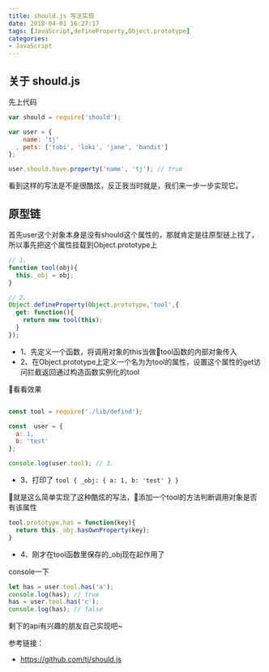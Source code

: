 ```yaml
---
title: should.js 写法实现
date: 2018-04-01 16:27:17
tags: [JavaScript,defineProperty,Object.prototype]
categories: 
- JavaScript
---
```

## 关于 should.js
先上代码
```javascript
var should = require('should');

var user = {
    name: 'tj'
  , pets: ['tobi', 'loki', 'jane', 'bandit']
};

user.should.have.property('name', 'tj'); // true
```

看到这样的写法是不是很酷炫，反正我当时就是，我们来一步一步实现它。

## 原型链
首先user这个对象本身是没有should这个属性的，那就肯定是往原型链上找了，所以事先把这个属性挂载到Object.prototype上

```javascript
// 1、
function tool(obj){
  this._obj = obj;
}

// 2、
Object.defineProperty(Object.prototype,'tool',{
  get: function(){
    return new tool(this);
  }
});
```

- 1、先定义一个函数，将调用对象的this当做tool函数的内部对象传入
- 2、在Object.prototype上定义一个名为为tool的属性，设置这个属性的get访问拦截返回通过构造函数实例化的tool

看看效果
```javascript

const tool = require('./lib/defind');

const  user = {
  a: 1,
  b: 'test'
};

console.log(user.tool); // 3、
```

- 3、打印了  `tool { _obj: { a: 1, b: 'test' } }`

就是这么简单实现了这种酷炫的写法，添加一个tool的方法判断调用对象是否有该属性
```javascript
tool.prototype.has = function(key){
  return this._obj.hasOwnProperty(key);
}
```


- 4、刚才在tool函数里保存的_obj现在起作用了

console一下

```javascript
let has = user.tool.has('a');
console.log(has); // true
has = user.tool.has('c');
console.log(has); // false
```

剩下的api有兴趣的朋友自己实现吧~

参考链接：
- https://github.com/tj/should.js